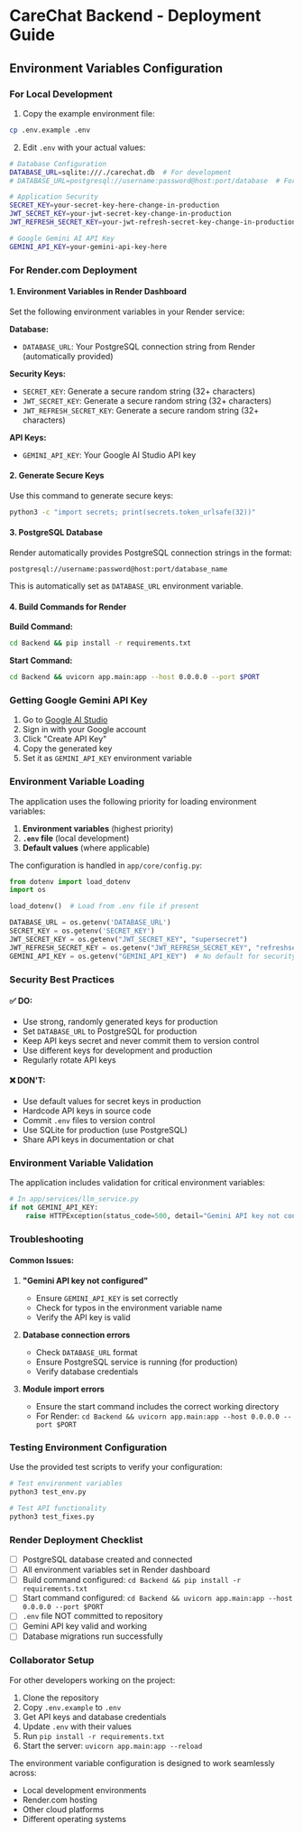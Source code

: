 # CareChat Backend - Deployment Guide

## Environment Variables Configuration

### For Local Development

1. Copy the example environment file:
```bash
cp .env.example .env
```

2. Edit `.env` with your actual values:
```bash
# Database Configuration
DATABASE_URL=sqlite:///./carechat.db  # For development
# DATABASE_URL=postgresql://username:password@host:port/database  # For production

# Application Security
SECRET_KEY=your-secret-key-here-change-in-production
JWT_SECRET_KEY=your-jwt-secret-key-change-in-production
JWT_REFRESH_SECRET_KEY=your-jwt-refresh-secret-key-change-in-production

# Google Gemini AI API Key
GEMINI_API_KEY=your-gemini-api-key-here
```

### For Render.com Deployment

#### 1. Environment Variables in Render Dashboard

Set the following environment variables in your Render service:

**Database:**
- `DATABASE_URL`: Your PostgreSQL connection string from Render (automatically provided)

**Security Keys:**
- `SECRET_KEY`: Generate a secure random string (32+ characters)
- `JWT_SECRET_KEY`: Generate a secure random string (32+ characters)  
- `JWT_REFRESH_SECRET_KEY`: Generate a secure random string (32+ characters)

**API Keys:**
- `GEMINI_API_KEY`: Your Google AI Studio API key

#### 2. Generate Secure Keys

Use this command to generate secure keys:
```bash
python3 -c "import secrets; print(secrets.token_urlsafe(32))"
```

#### 3. PostgreSQL Database

Render automatically provides PostgreSQL connection strings in the format:
```
postgresql://username:password@host:port/database_name
```

This is automatically set as `DATABASE_URL` environment variable.

#### 4. Build Commands for Render

**Build Command:**
```bash
cd Backend && pip install -r requirements.txt
```

**Start Command:**
```bash
cd Backend && uvicorn app.main:app --host 0.0.0.0 --port $PORT
```

### Getting Google Gemini API Key

1. Go to [Google AI Studio](https://makersuite.google.com/app/apikey)
2. Sign in with your Google account
3. Click "Create API Key"
4. Copy the generated key
5. Set it as `GEMINI_API_KEY` environment variable

### Environment Variable Loading

The application uses the following priority for loading environment variables:

1. **Environment variables** (highest priority)
2. **`.env` file** (local development)
3. **Default values** (where applicable)

The configuration is handled in `app/core/config.py`:

```python
from dotenv import load_dotenv
import os

load_dotenv()  # Load from .env file if present

DATABASE_URL = os.getenv('DATABASE_URL')
SECRET_KEY = os.getenv('SECRET_KEY')
JWT_SECRET_KEY = os.getenv("JWT_SECRET_KEY", "supersecret")
JWT_REFRESH_SECRET_KEY = os.getenv("JWT_REFRESH_SECRET_KEY", "refreshsecret")
GEMINI_API_KEY = os.getenv("GEMINI_API_KEY")  # No default for security
```

### Security Best Practices

#### ✅ DO:
- Use strong, randomly generated keys for production
- Set `DATABASE_URL` to PostgreSQL for production
- Keep API keys secret and never commit them to version control
- Use different keys for development and production
- Regularly rotate API keys

#### ❌ DON'T:
- Use default values for secret keys in production
- Hardcode API keys in source code
- Commit `.env` files to version control
- Use SQLite for production (use PostgreSQL)
- Share API keys in documentation or chat

### Environment Variable Validation

The application includes validation for critical environment variables:

```python
# In app/services/llm_service.py
if not GEMINI_API_KEY:
    raise HTTPException(status_code=500, detail="Gemini API key not configured")
```

### Troubleshooting

#### Common Issues:

1. **"Gemini API key not configured"**
   - Ensure `GEMINI_API_KEY` is set correctly
   - Check for typos in the environment variable name
   - Verify the API key is valid

2. **Database connection errors**
   - Check `DATABASE_URL` format
   - Ensure PostgreSQL service is running (for production)
   - Verify database credentials

3. **Module import errors**
   - Ensure the start command includes the correct working directory
   - For Render: `cd Backend && uvicorn app.main:app --host 0.0.0.0 --port $PORT`

### Testing Environment Configuration

Use the provided test scripts to verify your configuration:

```bash
# Test environment variables
python3 test_env.py

# Test API functionality
python3 test_fixes.py
```

### Render Deployment Checklist

- [ ] PostgreSQL database created and connected
- [ ] All environment variables set in Render dashboard
- [ ] Build command configured: `cd Backend && pip install -r requirements.txt`
- [ ] Start command configured: `cd Backend && uvicorn app.main:app --host 0.0.0.0 --port $PORT`
- [ ] `.env` file NOT committed to repository
- [ ] Gemini API key valid and working
- [ ] Database migrations run successfully

### Collaborator Setup

For other developers working on the project:

1. Clone the repository
2. Copy `.env.example` to `.env`
3. Get API keys and database credentials
4. Update `.env` with their values
5. Run `pip install -r requirements.txt`
6. Start the server: `uvicorn app.main:app --reload`

The environment variable configuration is designed to work seamlessly across:
- Local development environments
- Render.com hosting
- Other cloud platforms
- Different operating systems
